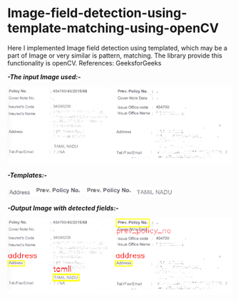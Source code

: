 # Image-field-detection-using-template-matching-using-openCV
Here I implemented Image field detection using templated, which may be a part of Image or very similar is pattern, matching. The library provide this functionality is openCV.
References: GeeksforGeeks

***-The input Image used:-***

![](doc.png)

***-Templates:-***

![](doc_address.png)    ![](doc_prev_policy.png)    ![](doc_prev_policy.png)    ![](tamil.png)

***-Output Image with detected fields:-***

![](Document_Output.png)
